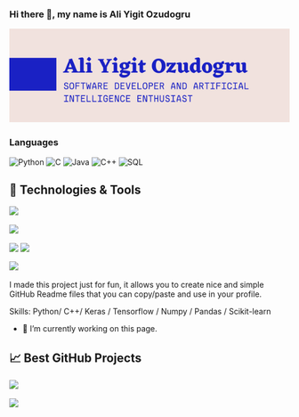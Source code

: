 ### Hi there 👋, my name is Ali Yigit Ozudogru

![I am a software developer and artificial intelligence enthusiast](./alibanner.png)
### Languages

![Python](https://img.shields.io/badge/-Python-000?&logo=Python)
![C](https://img.shields.io/badge/-C-000?&logo=C)
![Java](https://img.shields.io/badge/-Java-000?&logo=Java&logoColor=007396)
![C++](https://img.shields.io/badge/-C++-000?&logo=c%2b%2b&logoColor=00599C)
![SQL](https://img.shields.io/badge/-SQL-000?&logo=MySQL)

## 🔧 Technologies & Tools
![](https://img.shields.io/badge/OS-Linux-informational?style=flat&logo=linux&logoColor=white&color=2bbc8a)

![](https://img.shields.io/badge/Code-Python-informational?style=flat&logo=python&logoColor=white&color=2bbc8a)

![](https://img.shields.io/badge/Code-Golang-informational?style=flat&logo=go&logoColor=white&color=2bbc8a)
![](https://img.shields.io/badge/Code-Make-informational?style=flat&logo=cmake&logoColor=white&color=2bbc8a)

![](https://img.shields.io/badge/Shell-Bash-informational?style=flat&logo=gnu-bash&logoColor=white&color=2bbc8a)


I made this project just for fun, it allows you to create nice and simple GitHub Readme files that you can copy/paste and use in your profile.

Skills: Python/ C++/ Keras / Tensorflow / Numpy / Pandas / Scikit-learn

- 🔭 I’m currently working on this page. 

## &#x1f4c8; Best GitHub Projects

<a href="https://github.com/AliYigitOzudogru/Detecting-BrainTumor-with-DeepLearning
">
   <img align="center" src="https://github-readme-stats.vercel.app/api/pin/?username=AliYigitOzudogru&repo=Detecting-BrainTumor-with-DeepLearning&title_color=ffffff&text_color=c9cacc&icon_color=2bbc8a&bg_color=1d1f21" />
</a>


<a href="https://github.com/AliYigitOzudogru/breastcancerknn
">
  <img align="center" src="https://github-readme-stats.vercel.app/api/pin/?username=AliYigitOzudogru&repo=breastcancerknn&title_color=ffffff&text_color=c9cacc&icon_color=2bbc8a&bg_color=1d1f21" />
</a>


